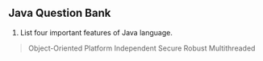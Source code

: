 ## Java Question Bank

1. List four important features of Java language. 

> Object-Oriented 
Platform Independent
Secure
Robust
Multithreaded
